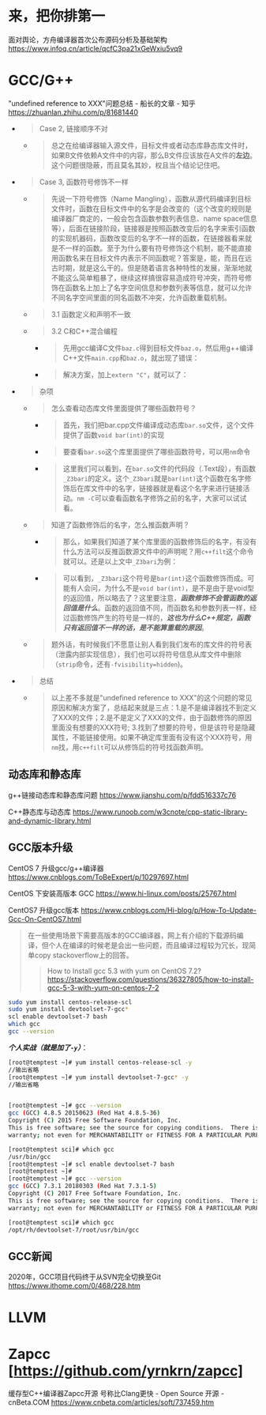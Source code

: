 
# 来，把你排第一

面对舆论，方舟编译器首次公布源码分析及基础架构 https://www.infoq.cn/article/qcfC3pa21xGeWxiu5vq9

# GCC/G++

"undefined reference to XXX"问题总结 - 船长的文章 - 知乎 https://zhuanlan.zhihu.com/p/81681440
- > Case 2, 链接顺序不对
  * > 总之在给编译器输入源文件，目标文件或者动态库静态库文件时，如果B文件依赖A文件中的内容，那么B文件应该放在A文件的**左边**。这个问题很隐蔽，而且莫名其妙，权且当个结论记住吧。
- > Case 3, 函数符号修饰不一样
  * > 先说一下符号修饰（Name Mangling），函数从源代码编译到目标文件时，函数在目标文件中的名字是会改变的（这个改变的规则是编译器厂商定的，一般会包含函数参数列表信息、name space信息等），后面在链接阶段，链接器是按照函数改变后的名字来索引函数的实现机器码，函数改变后的名字不一样的函数，在链接器看来就是不一样的函数。至于为什么要有符号修饰这个机制，能不能直接用函数名来在目标文件内表示不同函数呢？答案是，能，而且在远古时期，就是这么干的。但是随着语言各种特性的发展，渐渐地就不能这么简单粗暴了，继续这样搞很容易造成符号冲突，而符号修饰在函数名上加上了名字空间信息和参数列表等信息，就可以允许不同名字空间里面的同名函数不冲突，允许函数重载机制。
  * > 3.1 函数定义和声明不一致
  * > 3.2 C和C++混合编程
    + > 先用gcc编译C文件`baz.c`得到目标文件`baz.o`，然后用g++编译C++文件`main.cpp`和`baz.o`，就出现了错误：
    + > 解决方案，加上`extern "C"`，就可以了：
- > 杂项
  * > 怎么查看动态库文件里面提供了哪些函数符号？
    + > 首先，我们把bar.cpp文件编译成动态库`bar.so`文件，这个文件提供了函数`void bar(int)`的实现
    + > 要查看`bar.so`这个库里面提供了哪些函数符号，可以用`nm`命令
    + > 这里我们可以看到，在`bar.so`文件的代码段（.Text段），有函数`_Z3bari`的定义。这个`_Z3bari`就是`bar(int)`这个函数在名字修饰后在库文件中的名字，链接器就是看这个名字来进行链接活动。`nm -C`可以查看函数名字修饰之前的名字，大家可以试试看。
  * > 知道了函数修饰后的名字，怎么推函数声明？
    + > 那么，如果我们知道了某个库里面的函数修饰后的名字，有没有什么方法可以反推函数源文件中的声明呢？用`c++filt`这个命令就可以。还是以上文中`_Z3bari`为例：
    + > 可以看到，`_Z3bari`这个符号是`bar(int)`这个函数修饰而成。可能有人会问，为什么不是`void bar(int)`，是不是由于是void型的返回值，所以略去了？这里要注意，***函数修饰不会管函数的返回值是什么***。函数的返回值不同，而函数名和参数列表一样，经过函数修饰产生的符号是一样的，***这也为什么C++规定，函数只有返回值不一样的话，是不能算重载的原因***。
  * > 题外话，有时候我们不愿意让别人看到我们发布的库文件的符号表（泄露内部实现信息），我们也可以将符号信息从库文件中删除（`strip`命令，还有`-fvisibility=hidden`)。
- > 总结
  * > 以上差不多就是"undefined reference to XXX"的这个问题的常见原因和解决方案了，总结起来就是三点：1.是不是编译器找不到定义了XXX的文件；2.是不是定义了XXX的文件，由于函数修饰的原因里面没有想要的XXX符号; 3.找到了想要的符号，但是该符号是隐藏属性，不能链接使用。如果不确定库里面有没有这个XXX符号，用`nm`找，用`c++filt`可以从修饰后的符号找函数声明。

## 动态库和静态库

g++链接动态库和静态库问题 https://www.jianshu.com/p/fdd516337c76

C++静态库与动态库 https://www.runoob.com/w3cnote/cpp-static-library-and-dynamic-library.html

## GCC版本升级

CentOS 7 升级gcc/g++编译器 https://www.cnblogs.com/ToBeExpert/p/10297697.html

CentOS 下安装高版本 GCC https://www.hi-linux.com/posts/25767.html

CentOS7 升级gcc版本 https://www.cnblogs.com/Hi-blog/p/How-To-Update-Gcc-On-CentOS7.html
> 在一些使用场景下需要高版本的GCC编译器，网上有介绍的下载源码编译，但个人在编译的时候老是会出一些问题，而且编译过程较为冗长，现简单copy stackoverflow上的回答。
>> How to Install gcc 5.3 with yum on CentOS 7.2? https://stackoverflow.com/questions/36327805/how-to-install-gcc-5-3-with-yum-on-centos-7-2
```sh
sudo yum install centos-release-scl
sudo yum install devtoolset-7-gcc*
scl enable devtoolset-7 bash
which gcc
gcc --version
```

***个人实战（就是加了`-y`）***：
```sh
[root@temptest ~]# yum install centos-release-scl -y
//输出省略
[root@temptest ~]# yum install devtoolset-7-gcc* -y
//输出省略


[root@temptest ~]# gcc --version
gcc (GCC) 4.8.5 20150623 (Red Hat 4.8.5-36)
Copyright (C) 2015 Free Software Foundation, Inc.
This is free software; see the source for copying conditions.  There is NO
warranty; not even for MERCHANTABILITY or FITNESS FOR A PARTICULAR PURPOSE.

[root@temptest sci]# which gcc
/usr/bin/gcc
[root@temptest ~]# scl enable devtoolset-7 bash
[root@temptest ~]#
[root@temptest ~]# gcc --version
gcc (GCC) 7.3.1 20180303 (Red Hat 7.3.1-5)
Copyright (C) 2017 Free Software Foundation, Inc.
This is free software; see the source for copying conditions.  There is NO
warranty; not even for MERCHANTABILITY or FITNESS FOR A PARTICULAR PURPOSE.

[root@temptest sci]# which gcc
/opt/rh/devtoolset-7/root/usr/bin/gcc
```

## GCC新闻

2020年，GCC项目代码终于从SVN完全切换至Git https://www.ithome.com/0/468/228.htm

# LLVM

# Zapcc [https://github.com/yrnkrn/zapcc]

缓存型C++编译器Zapcc开源 号称比Clang更快 - Open Source 开源 - cnBeta.COM
https://www.cnbeta.com/articles/soft/737459.htm
